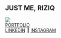 ## JUST ME, RIZIQ

 ![](https://komarev.com/ghpvc/?username=riziqalbab)</br>
[PORTFOLIO](https://albabriziq.vercel.app) <br/>
[LINKEDIN](https://www.linkedin.com/in/riziqalbab/) || [INSTAGRAM](https://www.instagram.com/albabriziq_/)
